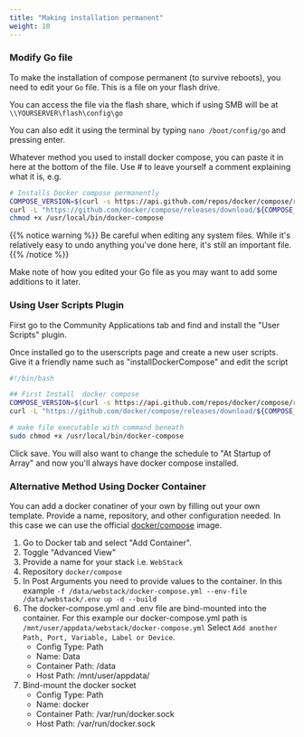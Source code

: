 ```yaml
---
title: "Making installation permanent"
weight: 10
---
```


### Modify Go file

To make the installation of compose permanent (to survive reboots), you need to edit your `Go` file. This is a file on your flash drive.

You can access the file via the flash share, which if using SMB will be at `\\YOURSERVER\flash\config\go`

You can also edit it using the terminal by typing `nano /boot/config/go` and pressing enter.

Whatever method you used to install docker compose, you can paste it in here at the bottom of the file. Use # to leave yourself a comment explaining what it is, e.g.

```bash
# Installs Docker compose permanently
COMPOSE_VERSION=$(curl -s https://api.github.com/repos/docker/compose/releases/latest | grep 'tag_name' | cut -d\" -f4)
curl -L "https://github.com/docker/compose/releases/download/${COMPOSE_VERSION}/docker-compose-$(uname -s)-$(uname -m)" -o /usr/local/bin/docker-compose
chmod +x /usr/local/bin/docker-compose
```

{{% notice warning %}}
Be careful when editing any system files. While it's relatively easy to undo anything you've done here, it's still an important file.
{{% /notice %}}

Make note of how you edited your Go file as you may want to add some additions to it later.

### Using User Scripts Plugin

First go to the Community Applications tab and find and install the "User Scripts" plugin.

Once installed go to the userscripts page and create a new user scripts. Give it a friendly name such as "installDockerCompose" and edit the script

```bash
#!/bin/bash

## First Install  docker compose
COMPOSE_VERSION=$(curl -s https://api.github.com/repos/docker/compose/releases/latest | grep 'tag_name' | cut -d\" -f4)
curl -L "https://github.com/docker/compose/releases/download/${COMPOSE_VERSION}/docker-compose-$(uname -s)-$(uname -m)" -o /usr/local/bin/docker-compose

# make file executable with command beneath
sudo chmod +x /usr/local/bin/docker-compose
```

Click save. You will also want to change the schedule to "At Startup of Array" and now you'll always have docker compose installed.

### Alternative Method Using Docker Container

You can add a docker conatiner of your own by filling out your own template. Provide a name, repository, and other configuration needed. In this case we can use the official [docker/compose](https://hub.docker.com/r/docker/compose) image.

1. Go to Docker tab and select "Add Container".
1. Toggle "Advanced View"
1. Provide a name for your stack i.e. `WebStack`
1. Repository `docker/compose`
1. In Post Arguments you need to provide values to the container. In this example `-f /data/webstack/docker-compose.yml --env-file /data/webstack/.env up -d --build`
1. The docker-compose.yml and .env file are bind-mounted into the container. For this example our docker-compose.yml path is `/mnt/user/appdata/webstack/docker-compose.yml` Select `Add another Path, Port, Variable, Label or Device`.
   - Config Type: Path
   - Name: Data
   - Container Path: /data
   - Host Path: /mnt/user/appdata/
1. Bind-mount the docker socket
   - Config Type: Path
   - Name: docker
   - Container Path: /var/run/docker.sock
   - Host Path: /var/run/docker.sock
